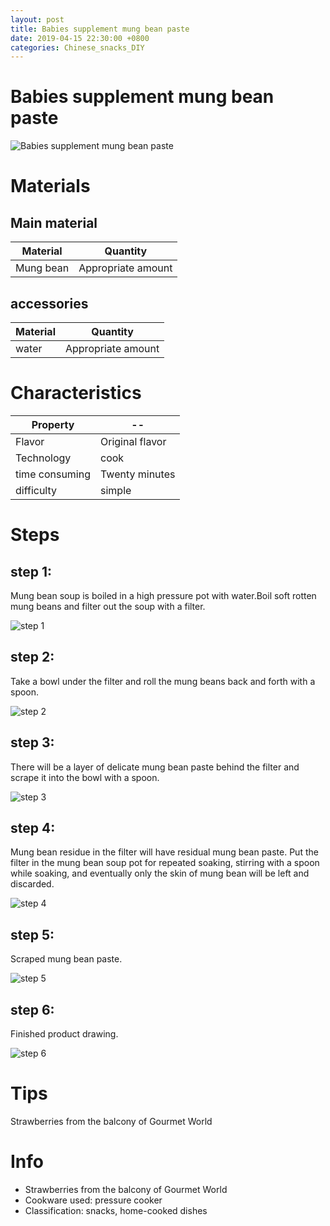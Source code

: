 ```yaml
---
layout: post
title: Babies supplement mung bean paste
date: 2019-04-15 22:30:00 +0800
categories: Chinese_snacks_DIY
---
```


# Babies supplement mung bean paste

![Babies supplement mung bean paste]({{site.baseurl}}/img/407420/407420.jpg)

# Materials


## Main material

Material|Quantity
--|--
Mung bean|Appropriate amount

## accessories

Material|Quantity
--|--
water|Appropriate amount

# Characteristics

Property|--
--|--
Flavor|Original flavor
Technology|cook
time consuming|Twenty minutes
difficulty|simple

# Steps

## step 1:

Mung bean soup is boiled in a high pressure pot with water.Boil soft rotten mung beans and filter out the soup with a filter.

![step 1]({{site.baseurl}}/img/407420/1.jpg)

## step 2:

Take a bowl under the filter and roll the mung beans back and forth with a spoon.

![step 2]({{site.baseurl}}/img/407420/2.jpg)

## step 3:

There will be a layer of delicate mung bean paste behind the filter and scrape it into the bowl with a spoon.

![step 3]({{site.baseurl}}/img/407420/3.jpg)

## step 4:

Mung bean residue in the filter will have residual mung bean paste. Put the filter in the mung bean soup pot for repeated soaking, stirring with a spoon while soaking, and eventually only the skin of mung bean will be left and discarded.

![step 4]({{site.baseurl}}/img/407420/4.jpg)

## step 5:

Scraped mung bean paste.

![step 5]({{site.baseurl}}/img/407420/5.jpg)

## step 6:

Finished product drawing.

![step 6]({{site.baseurl}}/img/407420/6.jpg)

# Tips

Strawberries from the balcony of Gourmet World

# Info

- Strawberries from the balcony of Gourmet World
- Cookware used: pressure cooker
- Classification: snacks, home-cooked dishes